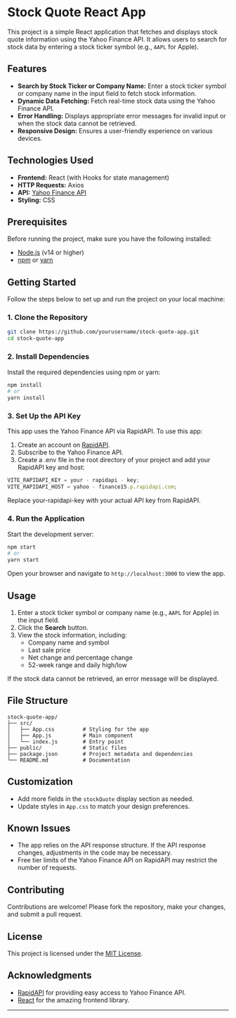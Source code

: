 # Stock Quote React App

This project is a simple React application that fetches and displays stock quote information using the Yahoo Finance API. It allows users to search for stock data by entering a stock ticker symbol (e.g., `AAPL` for Apple).

## Features

- **Search by Stock Ticker or Company Name:** Enter a stock ticker symbol or company name in the input field to fetch stock information.
- **Dynamic Data Fetching:** Fetch real-time stock data using the Yahoo Finance API.
- **Error Handling:** Displays appropriate error messages for invalid input or when the stock data cannot be retrieved.
- **Responsive Design:** Ensures a user-friendly experience on various devices.

## Technologies Used

- **Frontend:** React (with Hooks for state management)
- **HTTP Requests:** Axios
- **API:** [Yahoo Finance API](https://rapidapi.com/yahoo-finance15/api/yahoo-finance15/)
- **Styling:** CSS

## Prerequisites

Before running the project, make sure you have the following installed:

- [Node.js](https://nodejs.org/) (v14 or higher)
- [npm](https://www.npmjs.com/) or [yarn](https://yarnpkg.com/)

## Getting Started

Follow the steps below to set up and run the project on your local machine:

### 1. Clone the Repository

```bash
git clone https://github.com/yourusername/stock-quote-app.git
cd stock-quote-app
```

### 2. Install Dependencies

Install the required dependencies using npm or yarn:

```bash
npm install
# or
yarn install
```

### 3. Set Up the API Key

This app uses the Yahoo Finance API via RapidAPI. To use this app:

1. Create an account on [RapidAPI](https://rapidapi.com/).
2. Subscribe to the Yahoo Finance API.
3. Create a .env file in the root directory of your project and add your RapidAPI key and host:

```javascript
VITE_RAPIDAPI_KEY = your - rapidapi - key;
VITE_RAPIDAPI_HOST = yahoo - finance15.p.rapidapi.com;
```

Replace your-rapidapi-key with your actual API key from RapidAPI.

### 4. Run the Application

Start the development server:

```bash
npm start
# or
yarn start
```

Open your browser and navigate to `http://localhost:3000` to view the app.

## Usage

1. Enter a stock ticker symbol or company name (e.g., `AAPL` for Apple) in the input field.
2. Click the **Search** button.
3. View the stock information, including:
   - Company name and symbol
   - Last sale price
   - Net change and percentage change
   - 52-week range and daily high/low

If the stock data cannot be retrieved, an error message will be displayed.

## File Structure

```
stock-quote-app/
├── src/
│   ├── App.css         # Styling for the app
│   ├── App.js          # Main component
│   └── index.js        # Entry point
├── public/             # Static files
├── package.json        # Project metadata and dependencies
└── README.md           # Documentation
```

## Customization

- Add more fields in the `stockQuote` display section as needed.
- Update styles in `App.css` to match your design preferences.

## Known Issues

- The app relies on the API response structure. If the API response changes, adjustments in the code may be necessary.
- Free tier limits of the Yahoo Finance API on RapidAPI may restrict the number of requests.

## Contributing

Contributions are welcome! Please fork the repository, make your changes, and submit a pull request.

## License

This project is licensed under the [MIT License](LICENSE).

## Acknowledgments

- [RapidAPI](https://rapidapi.com/) for providing easy access to Yahoo Finance API.
- [React](https://reactjs.org/) for the amazing frontend library.

---
